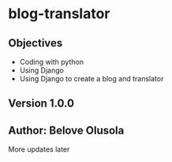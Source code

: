 # blog-translator
## Objectives
- Coding with python
- Using Django
- Using Django to create a blog and translator

## Version 1.0.0
## Author: Belove Olusola
More updates later
